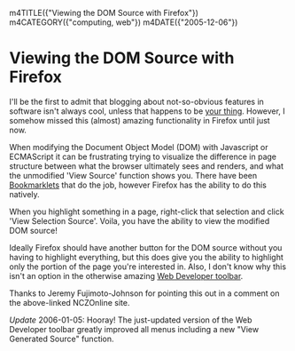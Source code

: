 m4TITLE({"Viewing the DOM Source with Firefox"})
m4CATEGORY({"computing, web"})
m4DATE({"2005-12-06"})

Viewing the DOM Source with Firefox
===================================

I'll be the first to admit that blogging about not-so-obvious features
in software isn't always cool, unless that happens to be [your
thing](http://www.macosxhints.com/). However, I somehow missed this
(almost) amazing functionality in Firefox until just now.

When modifying the Document Object Model (DOM) with Javascript or
ECMAScript it can be frustrating trying to visualize the difference in
page structure between what the browser ultimately sees and renders, and
what the unmodified 'View Source' function shows you. There have been
[Bookmarklets](http://www.nczonline.net/archive/2005/3/140) that do the
job, however Firefox has the ability to do this natively.

When you highlight something in a page, right-click that selection and
click 'View Selection Source'. Voila, you have the ability to view the
modified DOM source!

Ideally Firefox should have another button for the DOM source without
you having to highlight everything, but this does give you the ability
to highlight only the portion of the page you're interested in. Also, I
don't know why this isn't an option in the otherwise amazing [Web
Developer
toolbar](https://addons.mozilla.org/extensions/moreinfo.php?application=firefox&id=60).

Thanks to Jeremy Fujimoto-Johnson for pointing this out in a comment on
the above-linked NCZOnline site.

*Update* 2006-01-05: Hooray! The just-updated version of the Web
Developer toolbar greatly improved all menus including a new "View
Generated Source" function.
